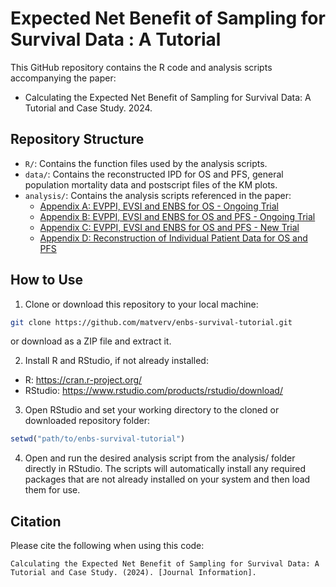 # Expected Net Benefit of Sampling for Survival Data : A Tutorial
This GitHub repository contains the R code and analysis scripts accompanying the paper:
- Calculating the Expected Net Benefit of Sampling for Survival Data: A Tutorial and Case Study. 2024.

## Repository Structure

- `R/`: Contains the function files used by the analysis scripts.
- `data/`: Contains the reconstructed IPD for OS and PFS, general population mortality data and postscript files of the KM plots.
- `analysis/`: Contains the analysis scripts referenced in the paper:
   - [Appendix A: EVPPI, EVSI and ENBS for OS - Ongoing Trial](https://github.com/matverv/enbs-survival-tutorial/blob/main/analysis/S1_main_paper.R)
   - [Appendix B: EVPPI, EVSI and ENBS for OS and PFS - Ongoing Trial](https://github.com/matverv/enbs-survival-tutorial/blob/main/analysis/S2_os_and_pfs.R)
   - [Appendix C: EVPPI, EVSI and ENBS for OS and PFS - New Trial](https://github.com/matverv/enbs-survival-tutorial/blob/main/analysis/S3_new_trial.R)
   - [Appendix D: Reconstruction of Individual Patient Data for OS and PFS](https://github.com/matverv/enbs-survival-tutorial/blob/main/analysis/S4_reconstruct_ipdR.R)

## How to Use

1. Clone or download this repository to your local machine:

```bash
git clone https://github.com/matverv/enbs-survival-tutorial.git
```
  or download as a ZIP file and extract it.

2. Install R and RStudio, if not already installed:
- R: https://cran.r-project.org/
- RStudio: https://www.rstudio.com/products/rstudio/download/

3. Open RStudio and set your working directory to the cloned or downloaded repository folder:

```r
setwd("path/to/enbs-survival-tutorial")
```

4. Open and run the desired analysis script from the analysis/ folder directly in RStudio. The scripts will automatically install any required packages that are not already installed on your system and then load them for use.
 

## Citation

Please cite the following when using this code:

    Calculating the Expected Net Benefit of Sampling for Survival Data: A Tutorial and Case Study. (2024). [Journal Information].

